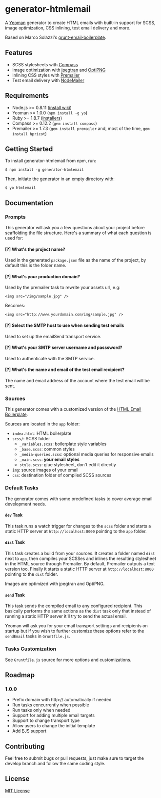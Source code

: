 # generator-htmlemail

A [Yeoman](http://yeoman.io) generator to create HTML emails with built-in support for SCSS, image optimization, CSS inlining, test email delivery and more.

Based on Marco Solazzi's [grunt-email-boilerplate](https://github.com/dwightjack/grunt-email-boilerplate).

## Features

* SCSS stylesheets with [Compass](http://compass-style.org/)
* Image optimization with [jpegtran](http://jpegclub.org/jpegtran/) and [OptiPNG](http://optipng.sourceforge.net/)
* Inlining CSS styles with [Premailer](http://premailer.dialect.ca/)
* Test email delivery with [NodeMailer](https://github.com/andris9/Nodemailer)

## Requirements

* Node.js >= 0.8.11 ([install wiki](https://github.com/joyent/node/wiki/Installing-Node.js-via-package-manager))
* Yeoman >= 1.0.0 (`npm install -g yo`)
* Ruby >= 1.8.7 ([installers](http://www.ruby-lang.org/en/downloads/))
* Compass >= 0.12.2 (`gem install compass`)
* Premailer >= 1.7.3 (`gem install premailer` and, most of the time, `gem install hpricot`)

## Getting Started

To install generator-htmlemail from npm, run:

```
$ npm install -g generator-htmlemail
```

Then, initiate the generator in an empty directory with:

```
$ yo htmlemail
```

## Documentation

### Prompts

This generator will ask you a few questions about your project before scaffolding the file structure. Here's a summary of what each question is used for:

#### [?] What's the project name?

Used in the generated `package.json` file as the name of the project, by default this is the folder name.

#### [?] What's your production domain?

Used by the premailer task to rewrite your assets url, e.g:

```
<img src="/img/sample.jpg" />
```

Becomes:

```
<img src="http://www.yourdomain.com/img/sample.jpg" />
```

#### [?] Select the SMTP host to use when sending test emails

Used to set up the emailSend transport service.

#### [?] What's your SMTP server username and passsword?

Used to authenticate with the SMTP service.

#### [?] What's the name and email of the test email recipient?

The name and email address of the account where the test email will be sent.

### Sources

This generator comes with a customized version of the [HTML Email Boilerplate](http://htmlemailboilerplate.com/).

Sources are located in the `app` folder:

* `index.html`: HTML boilerplate
* `scss/`: SCSS folder
    * `_variables.scss`: boilerplate style variables
    * `_base.scss`: common styles
    * `_media-queries.scss`: optional media queries for responsive emails
    * `_main.scss`: **your email styles**
    * `style.scss`: glue stylesheet, don't edit it directly
* `img`: source images of your email
* `css`: destination folder of compiled SCSS sources

### Default Tasks

The generator comes with some predefined tasks to cover average email development needs.

#### `dev` Task

This task runs a watch trigger for changes to the `scss` folder and starts a static HTTP server at `http://localhost:8000` pointing to the `app` folder.

#### `dist` Task

This task creates a build from your sources. It creates a folder named `dist` next to `app`, then compiles your SCSSes and inlines the resulting stylesheet in the HTML source through Premailer. By default, Premailer outputs a text version too. Finally it starts a static HTTP server at `http://localhost:8000` pointing to the `dist` folder.

Images are optimized with jpegtran and OptiPNG.

#### `send` Task

This task sends the compiled email to any configured recipient. This basically performs the same actions as the `dist` task only that instead of running a static HTTP server it'll try to send the actual email.

Yeoman will ask you for your email transport settings and recipients on startup but if you wish to further customize these options refer to the `sendEmail` tasks in `Gruntfile.js`.

### Tasks Customization

See `Gruntfile.js` source for more options and customizations.

## Roadmap

### 1.0.0

* Prefix domain with http:// automatically if needed
* Run tasks concurrently when possible
* Run tasks only when needed
* Support for adding multiple email targets
* Support to change transport type
* Allow users to change the initial template
* Add EJS support

## Contributing

Feel free to submit bugs or pull requests, just make sure to target the develop branch and follow the same coding style.

## License

[MIT License](http://en.wikipedia.org/wiki/MIT_License)
